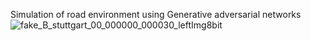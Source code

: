 Simulation of road environment using Generative adversarial networks
![fake_B_stuttgart_00_000000_000030_leftImg8bit](https://user-images.githubusercontent.com/14867112/195424819-58794999-b781-4996-8ba8-bbe5ecaf1a6c.jpg)
